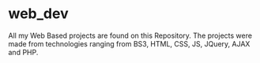 # web_dev
All my Web Based projects are found on this Repository. The projects were made from technologies ranging from BS3, HTML, CSS, JS, JQuery, AJAX and PHP.

